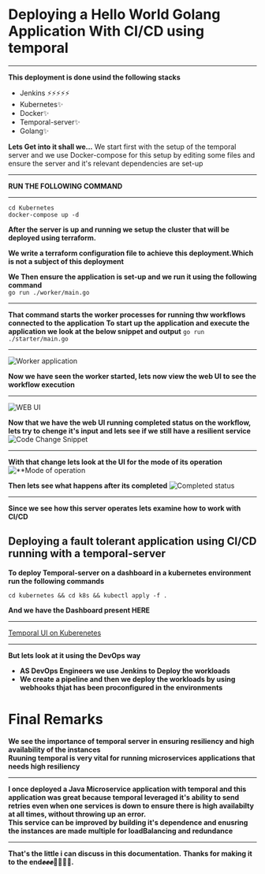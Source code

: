 # Deploying a Hello World Golang Application With CI/CD using temporal

** **

**This deployment is done usind the following stacks</br>**
- Jenkins ⚡️⚡️⚡️⚡️⚡️
- Kubernetes✨
- Docker✨
- Temporal-server✨
- Golang✨

**Lets Get into it shall we...**
We start first with the setup of the temporal server and we use Docker-compose for this setup by editing some files and ensure the server and it's relevant dependencies are set-up

** **
**RUN THE FOLLOWING COMMAND**
** **
``` 
cd Kubernetes
docker-compose up -d 

```
**After the server is up and running we setup the cluster that will be deployed using terraform.**

**We write a terraform configuration file to achieve this deployment.Which is not a subject of this deployment**

**We Then ensure the application is set-up and we run it using the following command</br>**
  `go run ./worker/main.go` 
  ** **
**That command starts the worker processes for running thw workflows connected to the application**
**To start up the application and execute the application we look at the below snippet and output**
`go run ./starter/main.go`
** **
![**Worker application**](https://github.com/Osiephri/temporal-server/blob/master/img/Screenshot%202023-01-06%20at%2008.02.20.png)

**Now we have seen the worker started, lets now view the web UI to see the workflow execution**
** **
![**WEB UI**](https://github.com/Osiephri/temporal-server/blob/master/img/Screenshot%202023-01-06%20at%2011.38.10.png)

**Now that we have the web UI running completed status on the workflow, lets try to chenge it's input and lets see if we still have a resilient service**
![**Code Change Snippet**](https://github.com/Osiephri/temporal-server/blob/master/img/Screenshot%202023-01-06%20at%2011.48.08.png)
** **

**With that change lets look at the UI for the mode of its operation**
![**Mode of operation](https://github.com/Osiephri/temporal-server/blob/master/img/Screenshot%202023-01-06%20at%2009.00.49.png)

**Then lets see what happens after its completed**
![**Completed status**](https://github.com/Osiephri/temporal-server/blob/master/img/Screenshot%202023-01-06%20at%2009.00.49.png)

** **
**Since we see how this server operates lets examine how to work with CI/CD**
## Deploying  a fault tolerant application using CI/CD running with a temporal-server
**To deploy Temporal-server on a dashboard in a kubernetes environment run the following commands**
``` 
cd kubernetes && cd k8s && kubectl apply -f .

```
**And we have the Dashboard present HERE</br>**
** **
[Temporal UI on Kuberenetes](http://ab51700b642b34c638ad963b8ad583ff-372483372.eu-central-1.elb.amazonaws.com:8080/)
** **
**But lets look at it using the DevOps way**
- **AS DevOps Engineers we use Jenkins to Deploy the workloads**
- **We create a pipeline and then we deploy the workloads by using webhooks thjat has been proconfigured in the environments**

# Final Remarks
**We see the importance of temporal server in ensuring resiliency and high availability of the instances</br>**
**Ruuning temporal is very vital for running microservices applications that needs high resiliency</br>**
** **
**I once deployed a Java Microservice application with temporal and this application was great because temporal leveraged it's ability to send retries even when one services is down to ensure there is high availabilty at all times, without throwing up an error.</br>**
**This service can be improved by building it's dependence and enusring the instances are made multiple for loadBalancing and redundance</br>**

** **

**That's the little i can discuss in this documentation.**
**Thanks for making it to the end✊✊✊👊🏼🫰🫰.**
